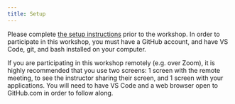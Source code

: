```yaml
---
title: Setup
---
```


Please complete [the setup instructions](/1_setup.html) prior to the workshop. In order to participate in this workshop, you must have a GitHub account, and have VS Code, git, and bash installed on your computer.

If you are participating in this workshop remotely (e.g. over Zoom), it is highly recommended that you use two screens: 1 screen with the remote meeting, to see the instructor sharing their screen, and 1 screen with your applications. You will need to have VS Code and a web browser open to GitHub.com in order to follow along.
